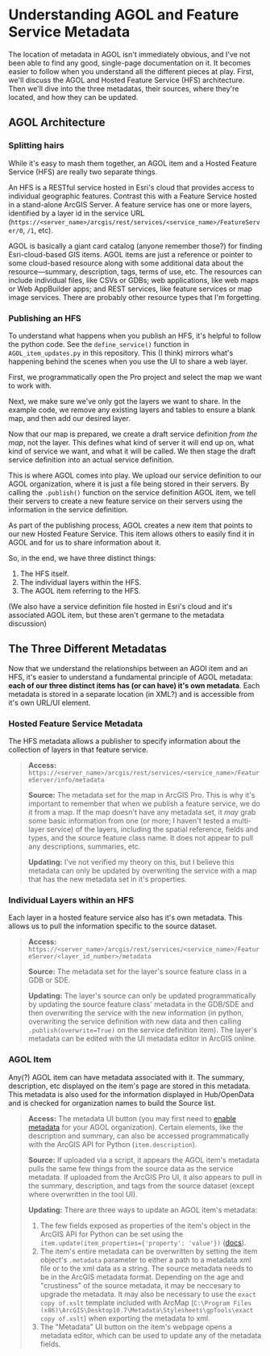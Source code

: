 # Understanding AGOL and Feature Service Metadata

The location of metadata in AGOL isn't immediately obvious, and I've not been able to find any good, single-page documentation on it. It becomes easier to follow when you understand all the different pieces at play. First, we'll discuss the AGOL and Hosted Feature Service (HFS) architecture. Then we'll dive into the three metadatas, their sources, where they're located, and how they can be updated.

## AGOL Architecture

### Splitting hairs

While it's easy to mash them together, an AGOL item and a Hosted Feature Service (HFS) are really two separate things.

An HFS is a RESTful service hosted in Esri's cloud that provides access to individual geographic features. Contrast this with a Feature Service hosted in a stand-alone ArcGIS Server. A feature service has one or more layers, identified by a layer id in the service URL (`https://<server_name>/arcgis/rest/services/<service_name>/FeatureServer/0`, `/1`, etc).

AGOL is basically a giant card catalog (anyone remember those?) for finding Esri-cloud-based GIS items. AGOL items are just a reference or pointer to some cloud-based resource along with some additional data about the resource—summary, description, tags, terms of use, etc. The resources can include individual files, like CSVs or GDBs; web applications, like web maps or Web AppBuilder apps; and REST services, like feature services or map image services. There are probably other resource types that I'm forgetting.

### Publishing an HFS

To understand what happens when you publish an HFS, it's helpful to follow the python code. See the `define_service()` function in `AGOL_item_updates.py` in this repository. This (I think) mirrors what's happening behind the scenes when you use the UI to share a web layer.

First, we programmatically open the Pro project and select the map we want to work with.

Next, we make sure we've only got the layers we want to share. In the example code, we remove any existing layers and tables to ensure a blank map, and then add our desired layer.

Now that our map is prepared, we create a draft service definition _from the map_, not the layer. This defines what kind of server it will end up on, what kind of service we want, and what it will be called. We then stage the draft service definition into an actual service definition.

This is where AGOL comes into play. We upload our service definition to our AGOL organization, where it is just a file being stored in their servers. By calling the `.publish()` function on the service definition AGOL item, we tell their servers to create a new feature service on their servers using the information in the service definition.

As part of the publishing process, AGOL creates a new item that points to our new Hosted Feature Service. This item allows others to easily find it in AGOL and for us to share information about it.

So, in the end, we have three distinct things:
1. The HFS itself.
1. The individual layers within the HFS.
1. The AGOL item referring to the HFS.

(We also have a service definition file hosted in Esri's cloud and it's associated AGOL item, but these aren't germane to the metadata discussion)

## The Three Different Metadatas

Now that we understand the relationships between an AGOl item and an HFS, it's easier to understand a fundamental principle of AGOL metadata: **each of our three distinct items has (or can have) it's own metadata**. Each metadata is stored in a separate location (in XML?) and is accessible from it's own URL/UI element.

### Hosted Feature Service Metadata

The HFS metadata allows a publisher to specify information about the collection of layers in that feature service.

> **Access:** `https://<server_name>/arcgis/rest/services/<service_name>/FeatureServer/info/metadata`
>
> **Source:** The metadata set for the map in ArcGIS Pro. This is why it's important to remember that when we publish a feature service, we do it from a map. If the map doesn't have any metadata set, it *may* grab some basic information from one (or more; I haven't tested a multi-layer service) of the layers, including the spatial reference, fields and types, and the source feature class name. It does not appear to pull any descriptions, summaries, etc.
>
> **Updating:** I've not verified my theory on this, but I believe this metadata can only be updated by overwriting the service with a map that has the new metadata set in it's properties.

### Individual Layers within an HFS

Each layer in a hosted feature service also has it's own metadata. This allows us to pull the information specific to the source dataset.

> **Access:** `https://<server_name>/arcgis/rest/services/<service_name>/FeatureServer/<layer_id_number>/metadata`
>
> **Source:** The metadata set for the layer's source feature class in a GDB or SDE.
>
> **Updating:** The layer's source can only be updated programmatically by updating the source feature class' metadata in the GDB/SDE and then overwriting the service with the new information (in python, overwriting the service definition with new data and then calling `.publish(overwrite=True)` on the service definition item). The layer's metadata can be edited with the UI metadata editor in ArcGIS online.

### AGOL Item

Any(?) AGOL item can have metadata associated with it. The summary, description, etc displayed on the item's page are stored in this metadata. This metadata is also used for the information displayed in Hub/OpenData and is checked for organization names to build the Source list.

> **Access:** The metadata UI button (you may first need to [enable metadata](https://doc.arcgis.com/en/hub/get-started/frequently-asked-questions.htm#GUID-9843B713-46D2-4938-A961-EC0CD81AE410) for your AGOL organization). Certain elements, like the description and summary, can also be accessed programmatically with the ArcGIS API for Python (`item.description`).
>
> **Source:** If uploaded via a script, it appears the AGOL item's metadata pulls the same few things from the source data as the service metadata. If uploaded from the ArcGIS Pro UI, it also appears to pull in the summary, description, and tags from the source dataset (except where overwritten in the tool UI).
>
> **Updating:** There are three ways to update an AGOL item's metadata:
> 1. The few fields exposed as properties of the item's object in the ArcGIS API for Python can be set using the `item.update(item_properties={'property': 'value'})` ([docs](https://developers.arcgis.com/python/api-reference/arcgis.gis.toc.html#arcgis.gis.Item.update)).
> 1. The item's entire metadata can be overwritten by setting the item object's `.metadata` parameter to either a path to a metadata xml file or to the xml data as a string. The source metadata needs to be in the ArcGIS metadata format. Depending on the age and "crustiness" of the source metadata, it may be neccesary to upgrade the metadata. It may also be necessary to use the `exact copy of.xslt` template included with ArcMap (`C:\Program Files (x86)\ArcGIS\Desktop10.7\Metadata\Stylesheets\gpTools\exact copy of.xslt`) when exporting the metadata to xml.
> 1. The "Metadata" UI button on the item's webpage opens a metadata editor, which can be used to update any of the metadata fields.